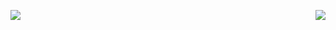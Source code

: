 ![](https://komarev.com/ghpvc/?username=littleee&color=green)
<img align="right" src="https://github-readme-stats.vercel.app/api?username=littleee&show_icons=true&icon_color=ad0d52&text_color=24292e&bg_color=ffffff&hide_title=true" />

